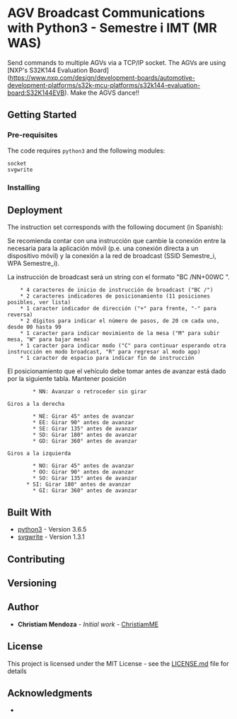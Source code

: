 # AGV Broadcast Communications with Python3 - Semestre i IMT (MR WAS)

Send commands to multiple AGVs via a TCP/IP socket. The AGVs are using [NXP's S32K144 Evaluation Board] (https://www.nxp.com/design/development-boards/automotive-development-platforms/s32k-mcu-platforms/s32k144-evaluation-board:S32K144EVB). Make the AGVS dance!!

## Getting Started



### Pre-requisites

The code requires `python3` and the following modules:

```
socket
svgwrite
```

### Installing



## Deployment

The instruction set corresponds with the following document (in Spanish):

Se recomienda contar con una instrucción que cambie la conexión entre la necesaria para la aplicación móvil (p.e. una conexión directa a un dispositivo móvil) y la conexión a la red de broadcast (SSID Semestre_i, WPA Semestre_i).

La instrucción de broadcast será un string con el formato "BC /NN+00WC ".
````
	* 4 caracteres de inicio de instrucción de broadcast ("BC /")
	* 2 caracteres indicadores de posicionamiento (11 posiciones posibles, ver lista)
	* 1 caracter indicador de dirección ("+" para frente, "-" para reversa)
	* 2 dígitos para indicar el número de pasos, de 20 cm cada uno, desde 00 hasta 99
	* 1 caracter para indicar movimiento de la mesa ("M" para subir mesa, "W" para bajar mesa)
	* 1 caracter para indicar modo ("C" para continuar esperando otra instrucción en modo broadcast, "R" para regresar al modo app)
	* 1 caracter de espacio para indicar fin de instrucción
````
El posicionamiento que el vehículo debe tomar antes de avanzar está dado por la siguiente tabla.
	Mantener posición
````
		* NN: Avanzar o retroceder sin girar
````
	Giros a la derecha
````
		* NE: Girar 45° antes de avanzar
		* EE: Girar 90° antes de avanzar
		* SE: Girar 135° antes de avanzar
		* SD: Girar 180° antes de avanzar
		* GD: Girar 360° antes de avanzar
````
	Giros a la izquierda
````
		* NO: Girar 45° antes de avanzar
		* OO: Girar 90° antes de avanzar
		* SO: Girar 135° antes de avanzar
	  * SI: Girar 180° antes de avanzar
		* GI: Girar 360° antes de avanzar
````

## Built With

* [python3](https://www.python.org/downloads/) - Version 3.6.5
* [svgwrite](https://pypi.org/project/svgwrite/) - Version 1.3.1

## Contributing



## Versioning



## Author

* **Christiam Mendoza** - *Initial work* - [ChristiamME](https://github.com/christiamme)

## License

This project is licensed under the MIT License - see the [LICENSE.md](LICENSE.md) file for details

## Acknowledgments

*
